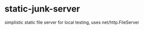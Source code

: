 static-junk-server
==================

simplistic static file server for local testing, uses net/http.FileServer
